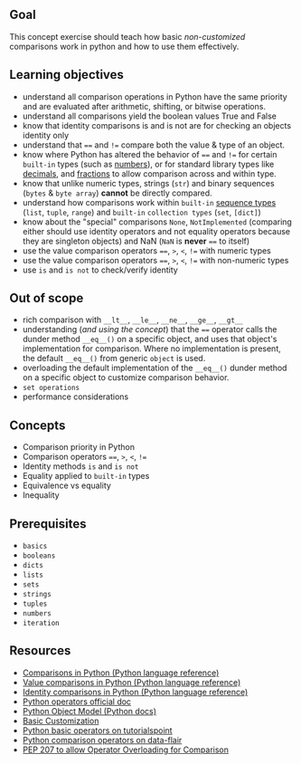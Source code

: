 ## Goal

This concept exercise should teach how basic _non-customized_ comparisons work in python and how to use them effectively.

## Learning objectives

- understand all comparison operations in Python have the same priority and are evaluated after arithmetic, shifting, or bitwise operations.
- understand all comparisons yield the boolean values True and False
- know that identity comparisons is and is not are for checking an objects identity only
- understand that `==` and `!=` compare both the value & type of an object.
- know where Python has altered the behavior of `==` and `!=` for certain `built-in` types (such as [numbers](https://docs.python.org/3/library/stdtypes.html#typesnumeric)), or for standard library types like [decimals](https://docs.python.org/3/library/decimal.html#decimal.Decimal), and [fractions](https://docs.python.org/3/library/fractions.html#fractions.Fraction) to allow comparison across and within type.
- know that unlike numeric types, strings (`str`) and binary sequences (`bytes` & `byte array`) **cannot** be directly compared.
- understand how comparisons work within `built-in` [sequence types](https://docs.python.org/3/library/stdtypes.html#sequence-types-list-tuple-range) (`list`, `tuple`, `range`) and `built-in` `collection types` (`set`, `[dict]`)
- know about the "special" comparisons `None`, `NotImplemented` (comparing either should use identity operators and not equality operators because they are singleton objects) and NaN (`NaN` is **never** `==` to itself)
- use the value comparison operators `==`, `>`, `<`, `!=` with numeric types
- use the value comparison operators `==`, `>`, `<`, `!=` with non-numeric types
- use `is` and `is not` to check/verify identity

## Out of scope

- rich comparison with `__lt__`, `__le__`, `__ne__`, `__ge__`, `__gt__`
- understanding (_and using the concept_) that the `==` operator calls the dunder method `__eq__()` on a specific object, and uses that object's implementation for comparison. Where no implementation is present, the default `__eq__()` from generic `object` is used.
- overloading the default implementation of the `__eq__()` dunder method on a specific object to customize comparison behavior.
- `set operations`
- performance considerations

## Concepts

- Comparison priority in Python
- Comparison operators `==`, `>`, `<`, `!=`
- Identity methods `is` and `is not`
- Equality applied to `built-in` types
- Equivalence vs equality
- Inequality

## Prerequisites

- `basics`
- `booleans`
- `dicts`
- `lists`
- `sets`
- `strings`
- `tuples`
- `numbers`
- `iteration`

## Resources

- [Comparisons in Python (Python language reference)](https://docs.python.org/3/reference/expressions.html#comparisons)
- [Value comparisons in Python (Python language reference)](https://docs.python.org/3/reference/expressions.html#value-comparisons)
- [Identity comparisons in Python (Python language reference)](https://docs.python.org/3/reference/expressions.html#is-not)
- [Python operators official doc](https://docs.python.org/3/library/operator.html)
- [Python Object Model (Python docs)](https://docs.python.org/3/reference/datamodel.html#objects)
- [Basic Customization](https://docs.python.org/3/reference/datamodel.html#customization)
- [Python basic operators on tutorialspoint](https://www.tutorialspoint.com/python/python_basic_operators.htm)
- [Python comparison operators on data-flair](https://data-flair.training/blogs/python-comparison-operators/)
- [PEP 207 to allow Operator Overloading for Comparison](https://www.python.org/dev/peps/pep-0207/)
